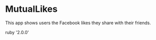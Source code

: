 MutualLikes
==========

This app shows users the Facebook likes they share with their friends.

ruby '2.0.0'
